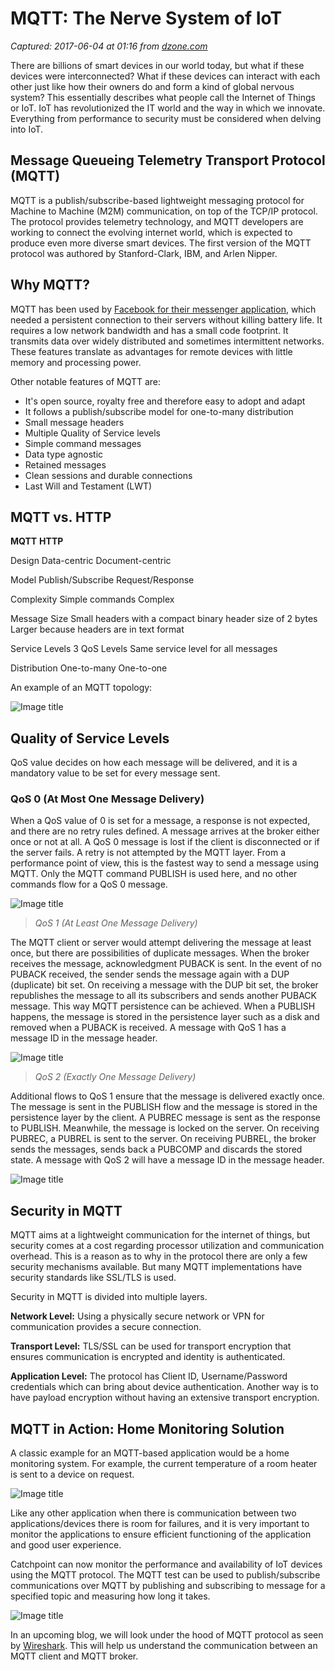 # MQTT: The Nerve System of IoT

_Captured: 2017-06-04 at 01:16 from [dzone.com](https://dzone.com/articles/mqtt-the-nerve-system-of-iot?edition=304120&utm_source=Daily%20Digest&utm_medium=email&utm_campaign=dd%202017-06-03)_

There are billions of smart devices in our world today, but what if these devices were interconnected? What if these devices can interact with each other just like how their owners do and form a kind of global nervous system? This essentially describes what people call the Internet of Things or IoT. IoT has revolutionized the IT world and the way in which we innovate. Everything from performance to security must be considered when delving into IoT.

## **Message Queueing Telemetry Transport Protocol (MQTT)**

MQTT is a publish/subscribe-based lightweight messaging protocol for Machine to Machine (M2M) communication, on top of the TCP/IP protocol. The protocol provides telemetry technology, and MQTT developers are working to connect the evolving internet world, which is expected to produce even more diverse smart devices. The first version of the MQTT protocol was authored by Stanford-Clark, IBM, and Arlen Nipper.

## **Why MQTT?**

MQTT has been used by [Facebook for their messenger application](https://www.messenger.com/), which needed a persistent connection to their servers without killing battery life. It requires a low network bandwidth and has a small code footprint. It transmits data over widely distributed and sometimes intermittent networks. These features translate as advantages for remote devices with little memory and processing power.

Other notable features of MQTT are:

  * It's open source, royalty free and therefore easy to adopt and adapt
  * It follows a publish/subscribe model for one-to-many distribution
  * Small message headers
  * Multiple Quality of Service levels
  * Simple command messages
  * Data type agnostic
  * Retained messages
  * Clean sessions and durable connections
  * Last Will and Testament (LWT)

## **MQTT vs. HTTP**

  

**MQTT**
**HTTP**

Design
Data-centric
Document-centric

Model
Publish/Subscribe
Request/Response

Complexity
Simple commands
Complex

Message Size
Small headers with a compact binary header size of 2 bytes
Larger because headers are in text format

Service Levels
3 QoS Levels
Same service level for all messages

Distribution
One-to-many
One-to-one

An example of an MQTT topology:

![Image title](http://blog.catchpoint.com/wp-content/uploads/2017/05/Screen-Shot-2017-05-30-at-11.55.30-AM.png)

## **Quality of Service Levels**

QoS value decides on how each message will be delivered, and it is a mandatory value to be set for every message sent.

### **QoS 0 (At Most One Message Delivery)**

When a QoS value of 0 is set for a message, a response is not expected, and there are no retry rules defined. A message arrives at the broker either once or not at all. A QoS 0 message is lost if the client is disconnected or if the server fails. A retry is not attempted by the MQTT layer. From a performance point of view, this is the fastest way to send a message using MQTT. Only the MQTT command PUBLISH is used here, and no other commands flow for a QoS 0 message.

![Image title](http://blog.catchpoint.com/wp-content/uploads/2017/05/Screen-Shot-2017-05-30-at-11.58.21-AM.png)

> _QoS 1 (At Least One Message Delivery)_

The MQTT client or server would attempt delivering the message at least once, but there are possibilities of duplicate messages. When the broker receives the message, acknowledgment PUBACK is sent. In the event of no PUBACK received, the sender sends the message again with a DUP (duplicate) bit set. On receiving a message with the DUP bit set, the broker republishes the message to all its subscribers and sends another PUBACK message. This way MQTT persistence can be achieved. When a PUBLISH happens, the message is stored in the persistence layer such as a disk and removed when a PUBACK is received. A message with QoS 1 has a message ID in the message header.

![Image title](http://blog.catchpoint.com/wp-content/uploads/2017/05/Screen-Shot-2017-05-30-at-11.59.18-AM.png)

> _QoS 2 (Exactly One Message Delivery)_

Additional flows to QoS 1 ensure that the message is delivered exactly once. The message is sent in the PUBLISH flow and the message is stored in the persistence layer by the client. A PUBREC message is sent as the response to PUBLISH. Meanwhile, the message is locked on the server. On receiving PUBREC, a PUBREL is sent to the server. On receiving PUBREL, the broker sends the messages, sends back a PUBCOMP and discards the stored state. A message with QoS 2 will have a message ID in the message header.

![Image title](http://blog.catchpoint.com/wp-content/uploads/2017/05/Screen-Shot-2017-05-30-at-12.01.31-PM.png)

## **Security in MQTT**

MQTT aims at a lightweight communication for the internet of things, but security comes at a cost regarding processor utilization and communication overhead. This is a reason as to why in the protocol there are only a few security mechanisms available. But many MQTT implementations have security standards like SSL/TLS is used.

Security in MQTT is divided into multiple layers.

**Network Level:** Using a physically secure network or VPN for communication provides a secure connection.

**Transport Level:** TLS/SSL can be used for transport encryption that ensures communication is encrypted and identity is authenticated.

**Application Level:** The protocol has Client ID, Username/Password credentials which can bring about device authentication. Another way is to have payload encryption without having an extensive transport encryption.

## MQTT in Action: Home Monitoring Solution

A classic example for an MQTT-based application would be a home monitoring system. For example, the current temperature of a room heater is sent to a device on request.

![Image title](http://blog.catchpoint.com/wp-content/uploads/2017/05/Screen-Shot-2017-05-30-at-1.22.22-PM.png)

Like any other application when there is communication between two applications/devices there is room for failures, and it is very important to monitor the applications to ensure efficient functioning of the application and good user experience.

Catchpoint can now monitor the performance and availability of IoT devices using the MQTT protocol. The MQTT test can be used to publish/subscribe communications over MQTT by publishing and subscribing to message for a specified topic and measuring how long it takes.

![Image title](http://blog.catchpoint.com/wp-content/uploads/2017/05/Screen-Shot-2017-05-30-at-1.23.50-PM.png)

In an upcoming blog, we will look under the hood of MQTT protocol as seen by [Wireshark](http://blog.catchpoint.com/2017/05/12/dissecting-tls-using-wireshark/). This will help us understand the communication between an MQTT client and MQTT broker.
